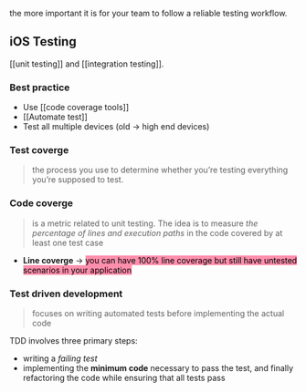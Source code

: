 the more important it is for your team to follow a reliable testing workflow.
## **iOS Testing**

[[unit testing]] and [[integration testing]].

### Best practice
- Use [[code coverage tools]]
- [[Automate test]]
- Test all multiple devices (old -> high end devices)

### Test coverge
> the process you use to determine whether you’re testing everything you’re supposed to test.

### Code coverge
> is a metric related to unit testing. The idea is to measure *the percentage of lines and execution paths* in the code covered by at least one test case

- **Line coverge** -> <mark style="background: #FF5582A6;">you can have 100% line coverage but still have untested scenarios in your application</mark>

### Test driven development
> focuses on writing automated tests before implementing the actual code

TDD involves three primary steps: 
- writing a *failing test*
- implementing the **minimum code** necessary to pass the test, and finally refactoring the code while ensuring that all tests pass
